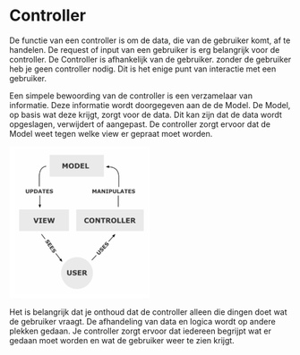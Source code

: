 # Controller
De functie van een controller is om de data, die van de gebruiker komt, af te handelen. De request of input van een gebruiker is erg belangrijk voor de controller. De Controller is afhankelijk van de gebruiker. zonder de gebruiker heb je geen controller nodig. Dit is het enige punt van interactie met een gebruiker.

Een simpele bewoording van de controller is een verzamelaar van informatie. Deze informatie wordt doorgegeven aan de de Model. De Model, op basis wat deze krijgt, zorgt voor de data. Dit kan zijn dat de data wordt opgeslagen, verwijdert of aangepast. De controller zorgt ervoor dat de Model weet tegen welke view er gepraat moet worden. 

![mvc](../asset/mvc.png)

Het is belangrijk dat je onthoud dat de controller alleen die dingen doet wat de gebruiker vraagt. De afhandeling van data en logica wordt op andere plekken gedaan. Je controller zorgt ervoor dat iedereen begrijpt wat er gedaan moet worden en wat de gebruiker weer te zien krijgt.  
